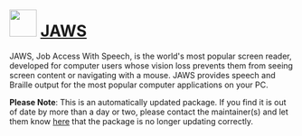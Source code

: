 # <img src="https://cdn.jsdelivr.net/gh/mkevenaar/chocolatey-packages@7eda158bcaa9de58f845434ce5925435274c6637/icons/JAWS.png" width="48" height="48"/> [JAWS](https://community.chocolatey.org/packages/JAWS)

JAWS, Job Access With Speech, is the world's most popular screen reader, developed for computer users whose vision loss prevents them from seeing screen content or navigating with a mouse. JAWS provides speech and Braille output for the most popular computer applications on your PC.

**Please Note**: This is an automatically updated package. If you find it is
out of date by more than a day or two, please contact the maintainer(s) and
let them know [here](https://github.com/mkevenaar/chocolatey-packages/issues) that the package is no longer updating correctly.
